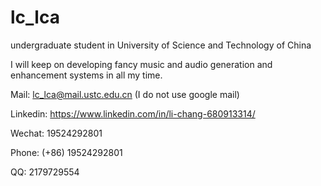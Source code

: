 # lc_lca
undergraduate student in University of Science and Technology of China

I will keep on developing fancy music and audio generation and enhancement systems in all my time.

Mail: lc_lca@mail.ustc.edu.cn (I do not use google mail)

Linkedin: https://www.linkedin.com/in/li-chang-680913314/

Wechat: 19524292801

Phone: (+86) 19524292801

QQ: 2179729554
